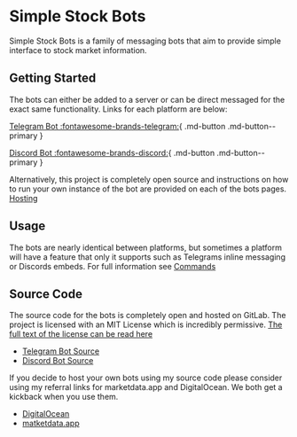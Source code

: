 # Simple Stock Bots

Simple Stock Bots is a family of messaging bots that aim to provide simple interface to stock market information.

## Getting Started

The bots can either be added to a server or can be direct messaged for the exact same functionality. Links for each platform are below:

[Telegram Bot :fontawesome-brands-telegram:](https://t.me/SimpleStockBot){ .md-button .md-button--primary }

[Discord Bot :fontawesome-brands-discord:](https://discordapp.com/api/oauth2/authorize?client_id=532045200823025666&permissions=36507338752&scope=bot){ .md-button .md-button--primary }

Alternatively, this project is completely open source and instructions on how to run your own instance of the bot are provided on each of the bots pages. [Hosting](host.md)

## Usage

The bots are nearly identical between platforms, but sometimes a platform will have a feature that only it supports such as Telegrams inline messaging or Discords embeds. For full information see [Commands](commands.md)

## Source Code

The source code for the bots is completely open and hosted on GitLab. The project is licensed with an MIT License which is incredibly permissive. [The full text of the license can be read here](./LICENSE)

- [Telegram Bot Source](https://gitlab.com/simple-stock-bots/simple-telegram-stock-bot)
- [Discord Bot Source](https://gitlab.com/simple-stock-bots/simple-discord-stock-bot)

If you decide to host your own bots using my source code please consider using my referral links for marketdata.app and DigitalOcean. We both get a kickback when you use them.

- [DigitalOcean](https://m.do.co/c/6b5df7ef55b6)
- [matketdata.app](https://dashboard.marketdata.app/marketdata/aff/go/misterbiggs?keyword=repo)
